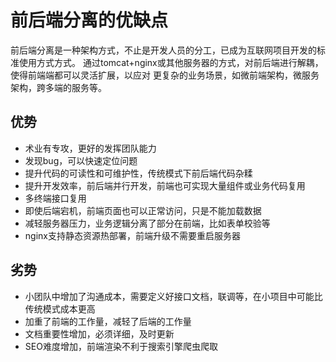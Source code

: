 # 前后端分离的优缺点

前后端分离是一种架构方式，不止是开发人员的分工，已成为互联网项目开发的标准使用方式方式。
通过tomcat+nginx或其他服务器的方式，对前后端进行解耦，使得前端端都可以灵活扩展，以应对
更复杂的业务场景，如微前端架构，微服务架构，跨多端的服务等。

## 优势

+ 术业有专攻，更好的发挥团队能力
+ 发现bug，可以快速定位问题
+ 提升代码的可读性和可维护性，传统模式下前后端代码杂糅
+ 提升开发效率，前后端并行开发，前端也可实现大量组件或业务代码复用
+ 多终端接口复用
+ 即使后端宕机，前端页面也可以正常访问，只是不能加载数据
+ 减轻服务器压力，业务逻辑分离了部分在前端，比如表单校验等
+ nginx支持静态资源热部署，前端升级不需要重启服务器

## 劣势

+ 小团队中增加了沟通成本，需要定义好接口文档，联调等，在小项目中可能比传统模式成本更高
+ 加重了前端的工作量，减轻了后端的工作量
+ 文档重要性增加，必须详细，及时更新
+ SEO难度增加，前端渲染不利于搜索引擎爬虫爬取
